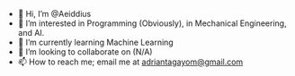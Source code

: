 - 👋 Hi, I’m @Aeiddius
- 👀 I’m interested in Programming (Obviously), in Mechanical Engineering, and AI.
- 🌱 I’m currently learning Machine Learning
- 💞️ I’m looking to collaborate on (N/A)
- 📫 How to reach me; email me at adriantagayom@gmail.com

<!---
Aeiddius/Aeiddius is a ✨ special ✨ repository because its `README.md` (this file) appears on your GitHub profile.
You can click the Preview link to take a look at your changes.
--->
